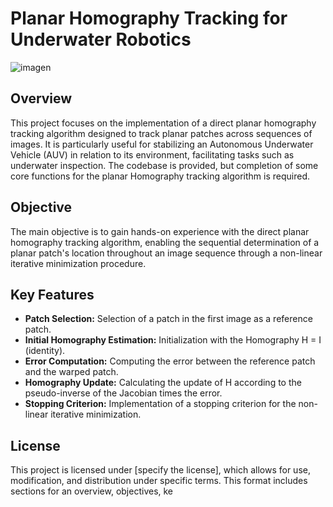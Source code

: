 

# Planar Homography Tracking for Underwater Robotics

![imagen](https://github.com/YosefGuevara012/VSLAM-MIR-MASTER/assets/54146941/799f93a8-b284-4512-99da-2e291d79efe9)


## Overview
This project focuses on the implementation of a direct planar homography tracking algorithm designed to track planar patches across sequences of images. It is particularly useful for stabilizing an Autonomous Underwater Vehicle (AUV) in relation to its environment, facilitating tasks such as underwater inspection. The codebase is provided, but completion of some core functions for the planar Homography tracking algorithm is required.

## Objective
The main objective is to gain hands-on experience with the direct planar homography tracking algorithm, enabling the sequential determination of a planar patch's location throughout an image sequence through a non-linear iterative minimization procedure.

## Key Features
- **Patch Selection:** Selection of a patch in the first image as a reference patch.
- **Initial Homography Estimation:** Initialization with the Homography H = I (identity).
- **Error Computation:** Computing the error between the reference patch and the warped patch.
- **Homography Update:** Calculating the update of H according to the pseudo-inverse of the Jacobian times the error.
- **Stopping Criterion:** Implementation of a stopping criterion for the non-linear iterative minimization.

## License
This project is licensed under [specify the license], which allows for use, modification, and distribution under specific terms.
This format includes sections for an overview, objectives, ke
